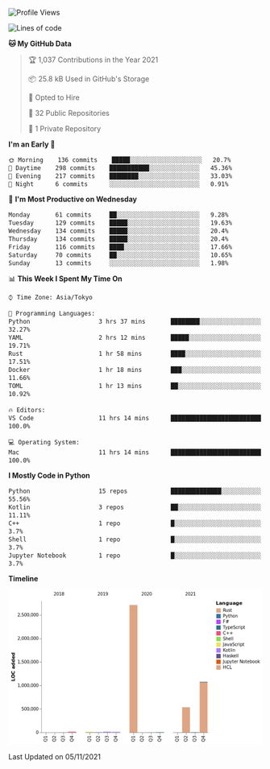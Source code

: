 <!--START_SECTION:waka-->
![Profile Views](http://img.shields.io/badge/Profile%20Views-0-blue)

![Lines of code](https://img.shields.io/badge/From%20Hello%20World%20I%27ve%20Written-4.4%20million%20lines%20of%20code-blue)

**🐱 My GitHub Data** 

> 🏆 1,037 Contributions in the Year 2021
 > 
> 📦 25.8 kB Used in GitHub's Storage 
 > 
> 💼 Opted to Hire
 > 
> 📜 32 Public Repositories 
 > 
> 🔑 1 Private Repository 
 > 
**I'm an Early 🐤** 

```text
🌞 Morning    136 commits    █████░░░░░░░░░░░░░░░░░░░░   20.7% 
🌆 Daytime    298 commits    ███████████░░░░░░░░░░░░░░   45.36% 
🌃 Evening    217 commits    ████████░░░░░░░░░░░░░░░░░   33.03% 
🌙 Night      6 commits      ░░░░░░░░░░░░░░░░░░░░░░░░░   0.91%

```
📅 **I'm Most Productive on Wednesday** 

```text
Monday       61 commits     ██░░░░░░░░░░░░░░░░░░░░░░░   9.28% 
Tuesday      129 commits    █████░░░░░░░░░░░░░░░░░░░░   19.63% 
Wednesday    134 commits    █████░░░░░░░░░░░░░░░░░░░░   20.4% 
Thursday     134 commits    █████░░░░░░░░░░░░░░░░░░░░   20.4% 
Friday       116 commits    ████░░░░░░░░░░░░░░░░░░░░░   17.66% 
Saturday     70 commits     ██░░░░░░░░░░░░░░░░░░░░░░░   10.65% 
Sunday       13 commits     ░░░░░░░░░░░░░░░░░░░░░░░░░   1.98%

```


📊 **This Week I Spent My Time On** 

```text
⌚︎ Time Zone: Asia/Tokyo

💬 Programming Languages: 
Python                   3 hrs 37 mins       ████████░░░░░░░░░░░░░░░░░   32.27% 
YAML                     2 hrs 12 mins       █████░░░░░░░░░░░░░░░░░░░░   19.71% 
Rust                     1 hr 58 mins        ████░░░░░░░░░░░░░░░░░░░░░   17.51% 
Docker                   1 hr 18 mins        ███░░░░░░░░░░░░░░░░░░░░░░   11.66% 
TOML                     1 hr 13 mins        ██░░░░░░░░░░░░░░░░░░░░░░░   10.92%

🔥 Editors: 
VS Code                  11 hrs 14 mins      █████████████████████████   100.0%

💻 Operating System: 
Mac                      11 hrs 14 mins      █████████████████████████   100.0%

```

**I Mostly Code in Python** 

```text
Python                   15 repos            ██████████████░░░░░░░░░░░   55.56% 
Kotlin                   3 repos             ██░░░░░░░░░░░░░░░░░░░░░░░   11.11% 
C++                      1 repo              █░░░░░░░░░░░░░░░░░░░░░░░░   3.7% 
Shell                    1 repo              █░░░░░░░░░░░░░░░░░░░░░░░░   3.7% 
Jupyter Notebook         1 repo              █░░░░░░░░░░░░░░░░░░░░░░░░   3.7%

```


**Timeline**

![Chart not found](https://raw.githubusercontent.com/kitagawa-hr/kitagawa-hr/main/charts/bar_graph.png) 


 Last Updated on 05/11/2021
<!--END_SECTION:waka-->
